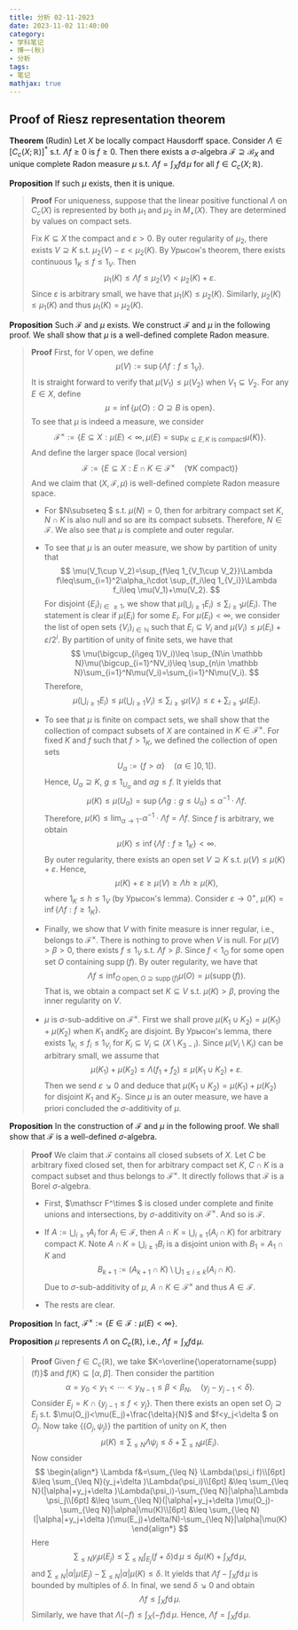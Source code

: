 ```yaml
---
title: 分析 02-11-2023
date: 2023-11-02 11:40:00
category: 
- 学科笔记
- 博一(秋)
- 分析
tags: 
- 笔记
mathjax: true
---
```


## Proof of Riesz representation theorem

**Theorem** (Rudin) Let $X$ be locally compact Hausdorff space. Consider $\Lambda\in [C_c(X;\mathbb R)]^\ast$ s.t. $\Lambda f\geq 0$ is $f\geq 0$. Then there exists a $\sigma$-algebra $\mathscr F\supseteq \mathscr B_X$ and unique complete Radon measure $\mu$ s.t. $\Lambda f=\int_X f\operatorname d\mu$ for all $f\in C_c(X;\mathbb R)$. 

**Proposition** If such $\mu$ exists, then it is unique. 

> **Proof** For uniqueness, suppose that the linear positive functional $\Lambda$ on $C_c(X)$ is represented by both $\mu_1$ and $\mu_2$ in $M_+(X)$. They are determined by values on compact sets. 
>
> Fix $K\subseteq X$ the compact and $\varepsilon>0$. By outer regularity of $\mu_2$, there exists $V\supseteq K$ s.t. $\mu_2(V)-\varepsilon <\mu_2(K)$. By Урысон's theorem, there exists continuous $1_K\leq f\leq 1_V$. Then 
> $$
> \mu_1(K)\leq \Lambda f\leq \mu_2(V)<\mu_2(K)+\varepsilon.
> $$
> Since $\varepsilon$ is arbitrary small, we have that $\mu_1(K)\leq \mu_2(K)$. Similarly, $\mu_2(K)\leq \mu_1(K)$ and thus $\mu_1(K)=\mu_2(K)$. 

**Proposition** Such $\mathscr F$ and $\mu$ exists. We construct $\mathscr F$ and $\mu$ in the following proof. We shall show that $\mu$ is a well-defined complete Radon measure. 

> **Proof** First, for $V$ open, we define 
> $$
> \mu(V):=\sup\{\Lambda f: f\leq 1_V\}.
> $$
> It is straight forward to verify that $\mu(V_1)\leq \mu(V_2)$ when $V_1\subseteq V_2$. For any $E\in X$, define 
> $$
> \mu=\inf\{\mu(O):O\supseteq B\text{ is open}\}.
> $$
> To see that $\mu$ is indeed a measure, we consider 
> $$
> \mathscr F^\times :=\{E\subseteq X:\mu(E)<\infty , \mu(E)=\sup_{K\subseteq E,\,K\text{ is compact}}\mu(K)\}.
> $$
> And define the larger space (local version)
> $$
> \mathscr F:=\{E\subseteq X:E\cap K\in \mathscr F^\times \quad (\forall K \text{ compact})\}
> $$
> And we claim that $(X,\mathscr F,\mu )$ is well-defined complete Radon measure space. 
>
> * For $N\subseteq $ s.t. $\mu(N)=0$, then for arbitrary compact set $K$, $N\cap K$ is also null and so are its compact subsets. Therefore, $N\in \mathscr F$. We also see that $\mu$ is complete and outer regular. 
>
> * To see that $\mu$ is an outer measure, we show by partition of unity that
>   $$
>   \mu(V_1\cup V_2)=\sup_{f\leq 1_{V_1\cup V_2}}\Lambda f\leq\sum_{i=1}^2\alpha_i\cdot  \sup_{f_i\leq 1_{V_i}}\Lambda f_i\leq \mu(V_1)+\mu(V_2).
>   $$
>   For disjoint $\{E_i\}_{i\in \geq 1}$, we show that $\mu(\bigcup_{i\geq 1} E_i)\leq \sum_{i\geq 1} \mu(E_i)$. The statement is clear if $\mu(E_i)$ for some $E_i$. For $\mu(E_i)<\infty$, we consider the list of open sets $\{V_i\}_{i\in \mathbb N}$ such that $E_i\subseteq V_i$ and $\mu(V_i)\leq \mu(E_i)+\varepsilon/2^i$. By partition of unity of finite sets, we have that
>   $$
>   \mu(\bigcup_{i\geq 1}V_i)\leq \sup_{N\in \mathbb N}\mu(\bigcup_{i=1}^NV_i)\leq  \sup_{n\in \mathbb N}\sum_{i=1}^N\mu(V_i)=\sum_{i=1}^N\mu(V_i).
>   $$
>   Therefore,
>   $$
>   \mu(\bigcup_{i\geq 1} E_i)\leq \mu(\bigcup_{i\geq 1} V_i)\leq \sum_{i\geq 1} \mu(V_i)\leq \varepsilon+\sum_{i\geq 1} \mu(E_i).
>   $$
>
> * To see that $\mu$ is finite on compact sets, we shall show that the collection of compact subsets of $X$ are contained in $K\in \mathscr F^\times$. For fixed $K$ and $f$ such that $f>1_K$, we defined the collection of open sets
>   $$
>   U_\alpha:=\{f>\alpha\}\quad (\alpha\in ]0,1[).
>   $$
>   Hence, $U_\alpha\supseteq K$, $g\leq 1_{U_\alpha}$ and $\alpha g\leq f$. It yields that 
>   $$
>   \mu(K)\leq \mu(U_\alpha)=\sup\{\Lambda g:g\leq U_\alpha\}\leq \alpha^{-1}\cdot \Lambda f.
>   $$
>   Therefore, $\mu(K)\leq \lim_{\alpha\to 1^-}\alpha^{-1}\cdot \Lambda f=\Lambda f$. Since $f$ is arbitrary, we obtain
>   $$
>   \mu(K)\leq \inf\{\Lambda f:f\geq 1_K\}<\infty.
>   $$
>   By outer regularity, there exists an open set $V\supseteq K$ s.t. $\mu(V)\leq \mu(K)+\varepsilon$. Hence, 
>   $$
>   \mu(K)+\varepsilon \geq \mu(V)\geq \Lambda h\geq \mu(K),
>   $$
>   where $1_K\leq h\leq 1_V$ (by Урысон's lemma). Consider $\varepsilon \to 0^+$, $\mu(K)=\inf \{\Lambda f:f\geq 1_K\}$. 
>
> * Finally, we show that $V$ with finite measure is inner regular, i.e., belongs to $\mathscr F^\times$. There is nothing to prove when $V$ is null. For $\mu(V)>\beta >0$, there exists $f\leq 1_V$ s.t. $\Lambda f> \beta$. Since $f<1_O$ for some open set $O$ containing $\operatorname {supp}(f)$. By outer regularity, we have that 
>   $$
>   \Lambda f\leq \inf_{O\text{ open}, \,O\supseteq \operatorname{supp}(f)} \mu(O)=\mu(\operatorname{supp}(f)).
>   $$
>   That is, we obtain a compact set $K\subseteq V$ s.t. $\mu(K)>\beta$, proving the inner regularity on $V$. 
>   
> * $\mu$ is $\sigma$-sub-additive on $\mathscr F^\times$. First we shall prove $\mu(K_1\cup K_2)=\mu(K_1)+\mu(K_2)$ when $K_1$ and$K_2$ are disjoint. By Урысон's lemma, there exists $1_{K_i}\leq f_i\leq 1_{V_i}$ for $K_i\subseteq V_i\subseteq (X\setminus K_{3-i})$. Since $\mu(V_i\setminus K_i)$ can be arbitrary small, we assume that
>   $$
>   \mu (K_1)+\mu(K_2)\leq \Lambda(f_1+f_2)\leq \mu (K_1\cup K_2)+\varepsilon.
>   $$
>   Then we send $\varepsilon \searrow 0$ and deduce that $\mu(K_1\cup K_2)=\mu(K_1)+\mu(K_2)$ for disjoint $K_1$ and $K_2$. Since $\mu$ is an outer measure, we have a priori concluded the $\sigma$-additivity of $\mu$. 
>

**Proposition** In the construction of $\mathscr F$ and $\mu$ in the following proof. We shall show that $\mathscr F$ is a well-defined $\sigma$-algebra. 

> **Proof** We claim that $\mathscr F$ contains all closed subsets of $X$. Let $C$ be arbitrary fixed closed set, then for arbitrary compact set $K$, $C\cap K$ is a compact subset and thus belongs to $\mathscr F^\times$. It directly follows that $\mathscr F$ is a Borel $\sigma$-algebra. 
>
> * First, $\mathscr F^\times $ is closed under complete and finite unions and intersections, by $\sigma$-additivity on $\mathscr F^\times$. And so is $\mathscr F$. 
>
> * If $A:=\bigcup_{i\geq 1} A_i$ for $A_i\in \mathscr F$, then $A\cap K=\bigcup_{i\geq 1}(A_i\cap K)$ for arbitrary compact $K$. Note $A\cap K=\bigcup_{i\geq 1}B_i$ is a disjoint union with $B_1=A_1\cap K$ and 
>   $$
>   B_{k+1}:=(A_{k+1}\cap K)\setminus \bigcup_{1\leq i\leq k}(A_i\cap K).
>   $$
>   Due to $\sigma$-sub-additivity of $\mu$, $A\cap K\in \mathscr F^\times$ and thus $A\in \mathscr F$. 
>
> * The rests are clear. 

**Proposition** In fact, $\mathscr F^\times :=\{E\in \mathscr F:\mu(E)<\infty\}$. 

**Proposition** $\mu$ represents $\Lambda$ on $C_c(\mathbb R)$, i.e., $\Lambda f=\int_X f\operatorname d\mu$. 

> **Proof** Given $f\in C_c(\mathbb R)$, we take $K=\overline{\operatorname{supp}(f)}$ and $f(K)\subseteq [\alpha,\beta]$. Then consider the partition
> $$
> \alpha=y_0<y_1<\cdots <y_{N-1}\leq \beta <\beta_N,\quad (y_j-y_{j-1}<\delta). 
> $$
> Consider $E_j=K\cap \{y_{j-1}\leq f< y_j\}$. Then there exists an open set $O_j\supseteq E_j$ s.t. $\mu(O_j)<\mu(E_j)+\frac{\delta}{N}$ and $f<y_j<\delta $ on $O_j$. Now take $\{(O_j,\psi_j)\}$ the partition of unity on $K$, then 
> $$
> \mu(K)\leq\sum_{\leq N}\Lambda \psi_j\leq \delta+\sum_{\leq N}\mu(E_i).
> $$
> Now consider
> $$
> \begin{align*}
> \Lambda f&=\sum_{\leq N} \Lambda(\psi_i f)\\[6pt]
> &\leq \sum_{\leq N}(y_j+\delta )\Lambda(\psi_i)\\[6pt]
> &\leq \sum_{\leq N}(|\alpha|+y_j+\delta )\Lambda(\psi_i)-\sum_{\leq N}|\alpha|\Lambda \psi_j\\[6pt]
> &\leq \sum_{\leq N}(|\alpha|+y_j+\delta )\mu(O_j)-\sum_{\leq N}|\alpha|\mu(K)\\[6pt]
> &\leq \sum_{\leq N}(|\alpha|+y_j+\delta )(\mu(E_j)+\delta/N)-\sum_{\leq N}|\alpha|\mu(K)
> \end{align*}
> $$
>  Here 
> $$
> \sum_{\leq N}y_j\mu (E_j)\leq \sum_{\leq N}\int_{E_j}(f+\delta)\operatorname d\mu\leq \delta\mu(K)+\int_Xf\operatorname d\mu,
> $$
> and $\sum_{\leq N}|\alpha|\mu(E_j)-\sum_{\leq N}|\alpha|\mu(K)\leq \delta$. It yields that $\Lambda f-\int_Xf\operatorname d\mu$ is bounded by multiples of $\delta$. In final, we send $\delta\searrow 0$ and obtain 
> $$
> \Lambda f\leq \int_X f\operatorname d\mu.
> $$
> Similarly, we have that $\Lambda (-f)\leq \int_X(-f)\operatorname d\mu$. Hence, $\Lambda f=\int_X f\operatorname d\mu$. 


